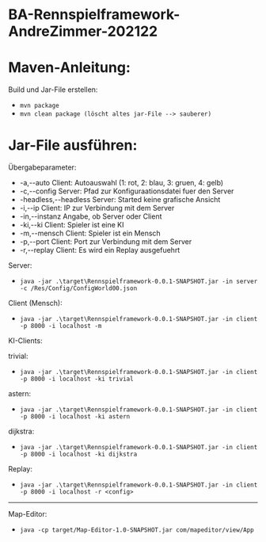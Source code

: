 # BA-Rennspielframework-AndreZimmer-202122

# Maven-Anleitung:
Build und Jar-File erstellen:
- `mvn package`
- `mvn clean package (löscht altes jar-File --> sauberer)`

# Jar-File ausführen:

Übergabeparameter:
- -a,--auto <arg>        Client: Autoauswahl (1: rot, 2: blau, 3: gruen, 4:
                      	gelb)
- -c,--config <arg>      Server: Pfad zur Konfiguraationsdatei fuer den
                        Server
- -headless,--headless   Server: Started keine grafische Ansicht
- -i,--ip <arg>          Client: IP zur Verbindung mit dem Server
- -in,--instanz <arg>    Angabe, ob Server oder Client
- -ki,--ki <arg>         Client: Spieler ist eine KI
- -m,--mensch            Client: Spieler ist ein Mensch
- -p,--port <arg>        Client: Port zur Verbindung mit dem Server
- -r,--replay <arg>      Client: Es wird ein Replay ausgefuehrt

Server:
- `java -jar .\target\Rennspielframework-0.0.1-SNAPSHOT.jar -in server -c /Res/Config/ConfigWorld00.json`
 

Client (Mensch):
- `java -jar .\target\Rennspielframework-0.0.1-SNAPSHOT.jar -in client -p 8000 -i localhost -m`

KI-Clients:

trivial:
- `java -jar .\target\Rennspielframework-0.0.1-SNAPSHOT.jar -in client -p 8000 -i localhost -ki trivial`

astern:
- `java -jar .\target\Rennspielframework-0.0.1-SNAPSHOT.jar -in client -p 8000 -i localhost -ki astern`

dijkstra:
- `java -jar .\target\Rennspielframework-0.0.1-SNAPSHOT.jar -in client -p 8000 -i localhost -ki dijkstra`


Replay:
- `java -jar .\target\Rennspielframework-0.0.1-SNAPSHOT.jar -in client -p 8000 -i localhost -r <config>`


-----
Map-Editor:
- `java -cp target/Map-Editor-1.0-SNAPSHOT.jar com/mapeditor/view/App`
